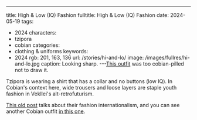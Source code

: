 ---
title: High & Low (IQ) Fashion
fulltitle: High & Low (IQ) Fashion
date: 2024-05-19
tags:
- 2024
characters:
- tzipora
- cobian
categories:
- clothing & uniforms
keywords:
- 2024
rgb: 201, 163, 136
url: /stories/hi-and-lo/
image: /images/fullres/hi-and-lo.jpg
caption: Looking sharp.
---[This outfit](https://www.instagram.com/pesty_contenders/p/C6nkYcvtRMj/) was too cobian-pilled not to draw it.

Tzipora is wearing a shirt that has a collar and no buttons (low IQ). In Cobian's context here, wide trousers and loose layers are staple youth fashion in Vekllei's alt-retrofuturism.

[This old post](/stories/antifashion/) talks about their fashion internationalism, and you can see another Cobian outfit [in this one](/stories/lounge/).

